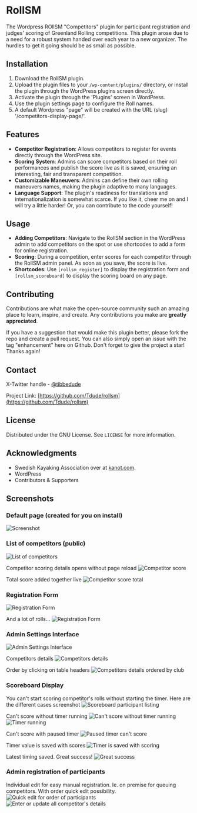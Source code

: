 # RollSM
The Wordpress ROllSM "Competitors" plugin for participant registration and judges' scoring of Greenland Rolling competitions. 
This plugin arose due to a need for a robust system handed over each year to a new organizer. The hurdles to get it going should be as small as possible. 


## Installation

1. Download the RollSM plugin.
2. Upload the plugin files to your `/wp-content/plugins/` directory, or install the plugin through the WordPress plugins screen directly.
3. Activate the plugin through the 'Plugins' screen in WordPress.
4. Use the plugin settings page to configure the Roll names.
5. A default Wordpress "page" will be created with the URL (slug) '/competitors-display-page/'.


## Features

- **Competitor Registration**: Allows competitors to register for events directly through the WordPress site.
- **Scoring System**: Admins can score competitors based on their roll performances and publish the score live as it is saved, ensuring an interesting, fair and transparent competition.
- **Customizable Maneuvers**: Admins can define their own rolling maneuvers names, making the plugin adaptive to many languages.
- **Language Support**: The plugin's readiness for translations and internationalization is somewhat scarce. If you like it, cheer me on and I will try a little harder! Or, you can contribute to the code yourself!


## Usage

- **Adding Competitors**: Navigate to the RollSM section in the WordPress admin to add competitors on the spot or use shortcodes to add a form for online registration.
- **Scoring**: During a competition, enter scores for each competitor through the RollSM admin panel. As soon as you save, the score is live.
- **Shortcodes**: Use `[rollsm_register]` to display the registration form and `[rollsm_scoreboard]` to display the scoring board on any page.



## Contributing

Contributions are what make the open-source community such an amazing place to learn, inspire, and create. Any contributions you make are **greatly appreciated**.

If you have a suggestion that would make this plugin better, please fork the repo and create a pull request. You can also simply open an issue with the tag "enhancement" here on Github.
Don't forget to give the project a star! Thanks again!


## Contact

X-Twitter handle - [@tibbedude](https://twitter.com/Tibbedude)

Project Link: [https://github.com/Tdude/rollsm](https://github.com/Tdude/rollsm)


## License

Distributed under the GNU License. See `LICENSE` for more information.


## Acknowledgments

- Swedish Kayaking Association over at [kanot.com](https://kanot.com).
- WordPress
- Contributors & Supporters



## Screenshots

### Default page (created for you on install)
![Screenshot](plugins/screenshots/Screenshot%202024-02-24%20at%2023.30.27.png "Default page explaining text")


### List of competitors (public)
![List of competitors](plugins/screenshots/Screenshot%202024-02-24%20at%2023.32.32.png "List of competitors")

Competitor scoring details opens without page reload
![Competitor score](plugins/screenshots/Screenshot%202024-02-24%20at%2023.33.32.png "Competitor score")

Total score added together live
![Competitor score total](plugins/screenshots/Screenshot%202024-02-24%20at%2023.33.39.png "Competitor score total")


### Registration Form
![Registration Form](plugins/screenshots/Screenshot%202024-02-24%20at%2023.34.15.png "Registration Form Screenshot")

And a lot of rolls...
![Registration Form](plugins/screenshots/Screenshot%202024-02-24%20at%2023.34.27.png "Registration Form Screenshot")


### Admin Settings Interface
![Admin Settings Interface](plugins/screenshots/Screenshot%202024-02-24%20at%2023.37.27.png "Admin Settings Interface Screenshot")

Competitors details
![Competitors details](plugins/screenshots/Screenshot%202024-02-24%20at%2023.37.44.png "Competitors details")

Order by clicking on table headers
![Competitors details ordered by club](plugins/screenshots/Screenshot%202024-02-24%20at%2023.37.57.png "Competitors details ordered by club")


### Scoreboard Display
You can't start scoring competitor's rolls without starting the timer. Here are the different cases screenshot
![Scoreboard participant listing](plugins/screenshots/Screenshot%202024-02-24%20at%2023.38.14.png "Scoreboard participant listing")

Can't score without timer running
![Can't score without timer running](plugins/screenshots/Screenshot%202024-02-24%20at%2023.38.23.png "Can't score without timer running")
![Timer running](plugins/screenshots/Screenshot%202024-02-24%20at%2023.38.28.png "Timer running")

Can't score with paused timer
![Paused timer can't score](plugins/screenshots/Screenshot%202024-02-24%20at%2023.39.23.png "Paused timer can't score")

Timer value is saved with scores
![Timer is saved with scoring](plugins/screenshots/Screenshot%202024-02-24%20at%2023.39.33.png "Timer is saved with scoring")

Latest timing saved. Great success!
![Great success](plugins/screenshots/Screenshot%202024-02-24%20at%2023.39.55.png "Great success")


### Admin registration of participants 
Individual edit for easy manual registration. Ie. on premise for queuing competitors. With order quick edit possibility. 
![Quick edit for order of participants](plugins/screenshots/Screenshot%202024-02-24%20at%2023.42.09.png "Quick edit for order of participants")
![Enter or update all competitor's details](plugins/screenshots/Screenshot%202024-02-24%20at%2023.43.16.png "Enter or update all competitor's details")
